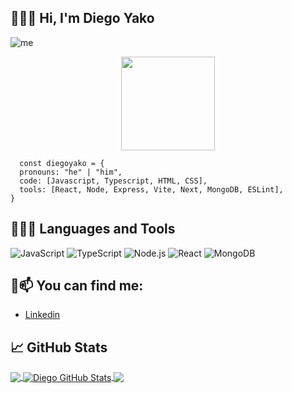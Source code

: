 ## 👨‍💻👋 Hi, I'm Diego Yako

![me](https://user-images.githubusercontent.com/62260320/236033198-46d95f1a-578e-4aa5-aeb8-12761fe385ef.png)

<!--🐱CAT-->
<p align="center">
<img src="https://media.giphy.com/media/WUlplcMpOCEmTGBtBW/giphy.gif" width="150">


```
  const diegoyako = {
  pronouns: "he" | "him",
  code: [Javascript, Typescript, HTML, CSS],
  tools: [React, Node, Express, Vite, Next, MongoDB, ESLint],
}
```
  
## 🐱‍💻🤖 Languages and Tools

![JavaScript](https://img.shields.io/badge/-JavaScript-000?&logo=JavaScript)
![TypeScript](https://img.shields.io/badge/-TypeScript-000?&logo=TypeScript)
![Node.js](https://img.shields.io/badge/-Node.js-000?&logo=node.js)
![React](https://img.shields.io/badge/-React-000?&logo=React)
![MongoDB](https://img.shields.io/badge/-MongoDB-000?&logo=MongoDB)




## 📲📫 You can find me:
- [Linkedin](https://www.linkedin.com/in/diegoyako/)

## 📈 GitHub Stats

<a href="https://github.com/diegoyako/diegoyako">
  <img align="center" src="https://github-readme-stats.vercel.app/api/top-langs/?username=diegoyako&hide=java,html,tex&title_color=ffffff&text_color=c9cacc&icon_color=2bbc8a&bg_color=1d1f21&langs_count=3" />
</a>
<a href="https://github.com/diegoyako/diegoyako">
  <img align="center" src="https://github-readme-stats.vercel.app/api?username=diegoyako&show_icons=true&line_height=27&count_private=true&title_color=ffffff&text_color=c9cacc&icon_color=2bbc8a&bg_color=1d1f21" alt="Diego GitHub Stats" />
</a>
<a href="https://github.com/diegoyako/Exercify">
  <img align="center" src="https://github-readme-stats.vercel.app/api/pin/?username=diegoyako&repo=Excercify&title_color=ffffff&text_color=c9cacc&icon_color=2bbc8a&bg_color=1d1f21" />
</a>

